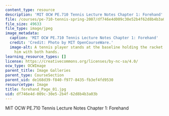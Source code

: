 ```yaml
---
content_type: resource
description: 'MIT OCW PE.710 Tennis Lecture Notes Chapter 1: Forehand'
file: /courses/pe-710-tennis-spring-2007/df746e4d009c30e52b4f62d8b4b3a03b_forehand_Page_01.jpg
file_size: 49633
file_type: image/jpeg
image_metadata:
  caption: 'MIT OCW PE.710 Tennis Lecture Notes Chapter 1: Forehand'
  credit: 'Credit: Photo by MIT OpenCourseWare.'
  image-alt: A tennis player stands at the baseline holding the racket in front of
    him with both hands.
learning_resource_types: []
license: https://creativecommons.org/licenses/by-nc-sa/4.0/
ocw_type: OCWImage
parent_title: Image Galleries
parent_type: CourseSection
parent_uid: de168d39-f840-f977-8435-fb3ef4fd9530
resourcetype: Image
title: forehand_Page_01.jpg
uid: df746e4d-009c-30e5-2b4f-62d8b4b3a03b
---
```

MIT OCW PE.710 Tennis Lecture Notes Chapter 1: Forehand